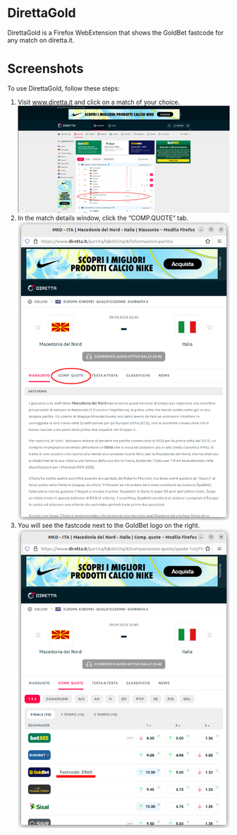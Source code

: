 # DirettaGold

DirettaGold is a Firefox WebExtension that shows the GoldBet fastcode for any match on diretta.it.

# Screenshots

To use DirettaGold, follow these steps:
1. Visit www.diretta.it and click on a match of your choice.  ![Open a match](./screenshots/screenshot1.png)
2. In the match details window, click the “COMP.QUOTE” tab.  ![Click the "COMP.QUOTE" tab](./screenshots/screenshot2.png)
3. You will see the fastcode next to the GoldBet logo on the right.  ![Fast code](./screenshots/screenshot3.png)

